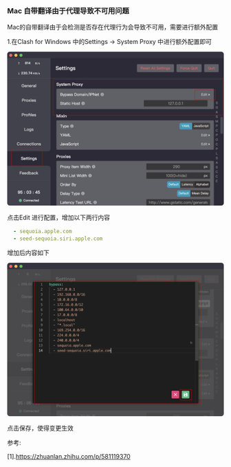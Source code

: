 ### Mac 自带翻译由于代理导致不可用问题

Mac的自带翻译由于会检测是否存在代理行为会导致不可用，需要进行额外配置

1.在Clash for Windows 中的Settings -> System Proxy 中进行额外配置即可

![image-20240201153931939](./20240201.assets/image-20240201153931939.png)

点击Edit 进行配置，增加以下两行内容

```yaml
  - sequoia.apple.com
  - seed-sequoia.siri.apple.com
```

增加后内容如下

![image-20240201154155499](./20240201.assets/image-20240201154155499.png)



点击保存，使得变更生效





参考:

[1].https://zhuanlan.zhihu.com/p/581119370